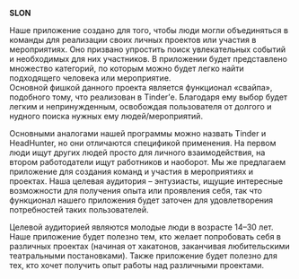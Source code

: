 **SLON**

Наше приложение создано для того, чтобы люди могли объединяться в команды для реализации своих личных проектов или участия в мероприятиях. Оно призвано упростить поиск увлекательных событий и необходимых для них участников. В приложении будет представлено множество категорий, по которым можно будет легко найти подходящего человека или мероприятие.  
Основной фишкой данного проекта является функционал «свайпа», подобного тому, что реализован в Tinder’е. Благодаря ему выбор будет легким и непринужденным, освобождая пользователя от долгого и нудного поиска нужных ему людей/мероприятий.

Основными аналогами нашей программы можно назвать Tinder и HeadHunter, но они отличаются спецификой применения. На первом люди ищут других людей просто для личного взаимодействия, на втором работодатели ищут работников и наоборот. Мы же предлагаем приложение для создания команд и участия в мероприятиях и проектах. Наша целевая аудитория – энтузиасты, ищущие интересные возможности для получения опыта или проявления себя, так что функционал нашего приложения будет заточен для удовлетворения потребностей таких пользователей.

Целевой аудиторией являются молодые люди в возрасте 14–30 лет. Наше приложение будет полезно тем, кто желает попробовать себя в различных проектах (начиная от хакатонов, заканчивая любительскими театральными постановками). Также приложение будет полезно для тех, кто хочет получить опыт работы над различными проектами.
